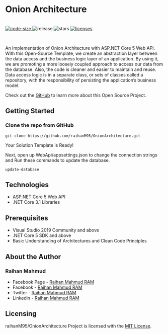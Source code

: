 # Onion Architecture

<p align="left">
  <br>
  <a href="https://github.com/raihanM95/OnionArchitecture">
    <img src="https://img.shields.io/github/languages/code-size/raihanM95/OnionArchitecture" alt="code-size">
  </a>
  <a>
    <img src="https://img.shields.io/github/release/raihanM95/OnionArchitecture" alt="release">
  </a>
  <a>
    <img src="https://img.shields.io/github/stars/raihanM95/OnionArchitecture" alt="stars">
  </a>
  <a href="https://github.com/raihanM95/OnionArchitecture/blob/main/LICENSE">
    <img src="https://img.shields.io/badge/License-MIT-yellow.svg" alt="licenses">
  </a>
</p>

<br/>

An Implementation of Onion Architecture with ASP.NET Core 5 Web API. With this Open-Source Template, we create an abstraction layer between the data access and the business logic layer of an application. By using it, we are promoting a more loosely coupled approach to access our data from the database. Also, the code is cleaner and easier to maintain and reuse. Data access logic is in a separate class, or sets of classes called a repository, with the responsibility of persisting the application’s business model.

Check out the [GitHub](https://github.com/raihanM95/OnionArchitecture) to learn more about this Open Source Project.

## Getting Started

### Clone the repo from GitHub

`git clone https://github.com/raihanM95/OnionArchitecture.git`

Your Solution Template is Ready!

Next, open up WebApi/appsettings.json to change the connection strings and Run these commands to update the database.

`update-database`

## Technologies

- ASP.NET Core 5 Web API
- .NET Core 3.1 Libraries

## Prerequisites

- Visual Studio 2019 Community and above
- .NET Core 5 SDK and above
- Basic Understanding of Architectures and Clean Code Principles

## About the Author

### Raihan Mahmud

- Facebook Page - [Raihan Mahmud RAM](https://www.facebook.com/raihanmahmudofficial)
- Facebook - [Raihan Mahmud RAM](https://www.facebook.com/raihanM95)
- Twitter - [Raihan Mahmud RAM](https://twitter.com/raihanM95)
- Linkedin - [Raihan Mahmud RAM](https://www.linkedin.com/in/raihanM95)

## Licensing

raihanM95/OnionArchitecture Project is licensed with the [MIT License](https://github.com/raihanM95/OnionArchitecture/blob/main/LICENSE).
